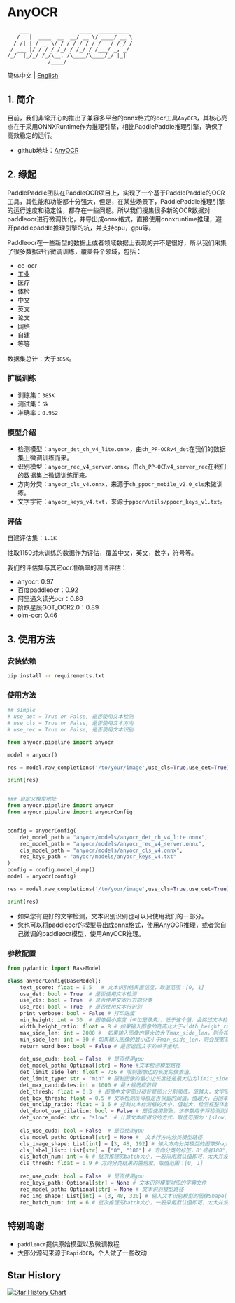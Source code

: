 # AnyOCR

```
    ___                ____  __________ 
   /   |  ____  __  __/ __ \/ ____/ __ \
  / /| | / __ \/ / / / / / / /   / /_/ /
 / ___ |/ / / / /_/ / /_/ / /___/ _, _/ 
/_/  |_/_/ /_/\__, /\____/\____/_/ |_|  
             /____/                     

```

简体中文 | [English](./README_en.md)


## 1. 简介

目前，我们非常开心的推出了兼容多平台的onnx格式的ocr工具`AnyOCR`，其核心亮点在于采用ONNXRuntime作为推理引擎，相比PaddlePaddle推理引擎，确保了高效稳定的运行。

- github地址：[AnyOCR](https://github.com/oriforge/anyocr)

## 2. 缘起

PaddlePaddle团队在PaddleOCR项目上，实现了一个基于PaddlePaddle的OCR工具，其性能和功能都十分强大，但是，在某些场景下，PaddlePaddle推理引擎的运行速度和稳定性，都存在一些问题。所以我们搜集很多新的OCR数据对paddleocr进行微调优化，并导出成onnx格式，直接使用onnxruntime推理，避开paddlepaddle推理引擎的坑，并支持cpu，gpu等。

Paddleocr在一些新型的数据上或者领域数据上表现的并不是很好，所以我们采集了很多数据进行微调训练，覆盖各个领域，包括：
- cc-ocr
- 工业
- 医疗
- 体检
- 中文
- 英文
- 论文
- 网络
- 自建
- 等等

数据集总计：大于`385K`。

### 扩展训练

- 训练集：`385K`
- 测试集：`5k`
- 准确率：`0.952`

### 模型介绍

- 检测模型：`anyocr_det_ch_v4_lite.onnx`，由`ch_PP-OCRv4_det`在我们的数据集上微调训练而来。
- 识别模型：`anyocr_rec_v4_server.onnx`，由`ch_PP-OCRv4_server_rec`在我们的数据集上微调训练而来。
- 方向分类：`anyocr_cls_v4.onnx`，来源于`ch_ppocr_mobile_v2.0_cls`未做训练。
- 文字字符：`anyocr_keys_v4.txt`，来源于`ppocr/utils/ppocr_keys_v1.txt`。


### 评估

自建评估集：`1.1K`

抽取1150对未训练的数据作为评估，覆盖中文，英文，数字，符号等。

我们的评估集与其它ocr准确率的测试评估：

 - anyocr: 0.97
 - 百度paddleocr：0.92
 - 阿里通义读光ocr：0.86
 - 阶跃星辰GOT_OCR2.0：0.89
 - olm-ocr: 0.46

## 3. 使用方法

### 安装依赖

```bash
pip install -r requirements.txt
```

### 使用方法

```python
## simple
# use_det = True or False, 是否使用文本检测
# use_cls = True or False, 是否使用文本方向
# use_rec = True or False, 是否使用文本识别

from anyocr.pipeline import anyocr

model = anyocr()

res = model.raw_completions('/to/your/image',use_cls=True,use_det=True)

print(res)


### 自定义模型地址
from anyocr.pipeline import anyocr
from anyocr.pipeline import anyocrConfig


config = anyocrConfig(
    det_model_path = "anyocr/models/anyocr_det_ch_v4_lite.onnx",
    rec_model_path = "anyocr/models/anyocr_rec_v4_server.onnx",
    cls_model_path = "anyocr/models/anyocr_cls_v4.onnx",
    rec_keys_path = "anyocr/models/anyocr_keys_v4.txt"   
)
config = config.model_dump()
model = anyocr(config)

res = model.raw_completions('/to/your/image',use_cls=True,use_det=True)

print(res)
```

- 如果您有更好的文字检测，文本识别识别也可以只使用我们的一部分。
- 您也可以将paddleocr的模型导出成onnx格式，使用AnyOCR推理，或者您自己微调的paddleocr模型，使用AnyOCR推理。


### 参数配置

```python
from pydantic import BaseModel

class anyocrConfig(BaseModel):
    text_score: float = 0.5   # 文本识别结果置信度，取值范围：[0, 1]
    use_det: bool = True  # 是否使用文本检测
    use_cls: bool = True  # 是否使用文本行方向分类
    use_rec: bool = True  # 是否使用文本行识别
    print_verbose: bool = False # 打印进度
    min_height: int = 30  # 图像最小高度（单位是像素），低于这个值，会跳过文本检测阶段，直接进行后续识别。
    width_height_ratio: float = 8 # 如果输入图像的宽高比大于width_height_ratio，则会跳过文本检测，直接进行后续识别
    max_side_len: int = 2000 #  如果输入图像的最大边大于max_side_len，则会按宽高比，将最大边缩放到max_side_len
    min_side_len: int = 30 # 如果输入图像的最小边小于min_side_len，则会按宽高比，将最小边缩放到min_side_len
    return_word_box: bool = False # 是否返回文字的单字坐标。
    
    det_use_cuda: bool = False  # 是否使用gpu
    det_model_path: Optional[str] = None #文本检测模型路径
    det_limit_side_len: float = 736 # 限制图像边的长度的像素值。
    det_limit_type: str = "min" # 限制图像的最小边长度还是最大边为limit_side_len，取值范围为：[min, max]
    det_max_candidates:int = 1000 # 最大候选框数目
    det_thresh: float = 0.3  # 图像中文字部分和背景部分分割阈值。值越大，文字部分会越小。取值范围：[0, 1]
    det_box_thresh: float = 0.5 # 文本检测所得框是否保留的阈值，值越大，召回率越低。取值范围：[0, 1]
    det_unclip_ratio: float = 1.6 # 控制文本检测框的大小，值越大，检测框整体越大。取值范围：[1.6, 2.0]
    det_donot_use_dilation: bool = False # 是否使用膨胀，该参数用于将检测到的文本区域做形态学的膨胀处理。
    det_score_mode: str = "slow"  # 计算文本框得分的方式。取值范围为：[slow, fast]
    
    cls_use_cuda: bool = False  # 是否使用gpu
    cls_model_path: Optional[str] = None #  文本行方向分类模型路径
    cls_image_shape: List[int] = [3, 48, 192] # 输入方向分类模型的图像Shape(CHW)
    cls_label_list: List[str] = ["0", "180"] # 方向分类的标签，0°或者180°，该参数不能动。
    cls_batch_num: int = 6 # 批次推理的batch大小，一般采用默认值即可，太大并没有明显提速，效果还可能会差。默认值为6。
    cls_thresh: float = 0.9 # 方向分类结果的置信度。取值范围：[0, 1]
    
    rec_use_cuda: bool = False  # 是否使用gpu
    rec_keys_path: Optional[str] = None # 文本识别模型对应的字典文件
    rec_model_path: Optional[str] = None # 文本识别模型路径
    rec_img_shape: List[int] = [3, 48, 320] # 输入文本识别模型的图像Shape(CHW)
    rec_batch_num: int = 6 # 批次推理的batch大小，一般采用默认值即可，太大并没有明显提速，效果还可能会差。默认值为6。

```

## 特别鸣谢
- `paddleocr`提供原始模型以及微调教程
- 大部分源码来源于`RapidOCR`，个人做了一些改动

## Star History

[![Star History Chart](https://api.star-history.com/svg?repos=oriforge/anyocr&type=Date)](https://www.star-history.com/#oriforge/anyocr&Date)